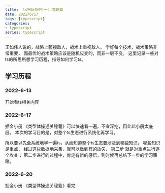 ```yaml
---
title:  ts把玩系列(一):策略篇
date: 2022/6/17
tags: [typescript]
categories: 
- typescript
series: typescript
---
```


正如伟人说的，战略上藐视敌人，战术上重视敌人。
学好每个技术，战术策略非常重要，
而最优的战术策略应该是随机应变的，而非一层不变，
这里记录一些对ts的所思所想学习历程，指导如何学习ts。

## 学习历程

### 2022-6-13
开始看ts相关内容

### 2022-6-17
掘金小册 《类型体操通关秘籍》可以快速看一遍，不宜深挖，因此此小册太底层。
本次的学习目的是，对整个ts生态进行系统化再学习。

所以要以先全系统地学一遍ts，从而知道整个ts生态要涉及到哪些知识，
哪些知识是重点，
经过这些数据地采集，就可以做到有的放矢，
第二步 就是对重点进行逐个攻关；
第二步进行的过程中，肯定有新的感悟，到时候再总结下一步的学习策略。

### 2022-6-20
掘金小册 《类型体操通关秘籍》看完
